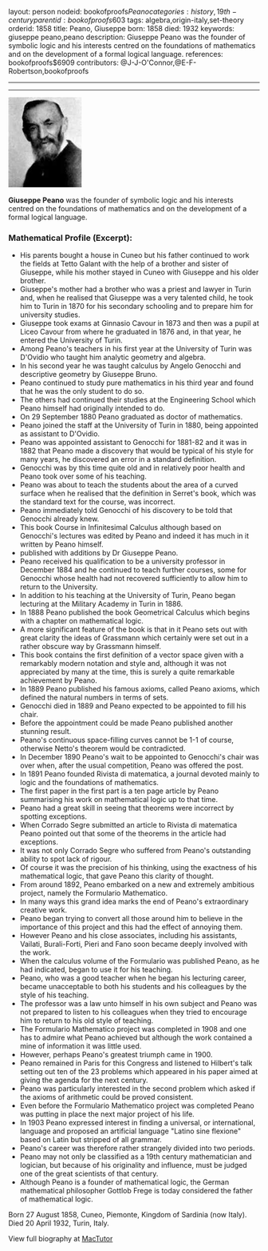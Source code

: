 layout: person
nodeid: bookofproofs$Peano
categories: history,19th-century
parentid: bookofproofs$603
tags: algebra,origin-italy,set-theory
orderid: 1858
title: Peano, Giuseppe
born: 1858
died: 1932
keywords: giuseppe peano,peano
description: Giuseppe Peano was the founder of symbolic logic and his interests centred on the foundations of mathematics and on the development of a formal logical language.
references: bookofproofs$6909
contributors: @J-J-O'Connor,@E-F-Robertson,bookofproofs

---



---

![Peano.jpg](https://github.com/bookofproofs/bookofproofs.github.io/blob/main/_sources/_assets/images/portraits/Peano.jpg?raw=true)

**Giuseppe Peano** was the founder of symbolic logic and his interests centred on the foundations of mathematics and on the development of a formal logical language.

### Mathematical Profile (Excerpt):
* His parents bought a house in Cuneo but his father continued to work the fields at Tetto Galant with the help of a brother and sister of Giuseppe, while his mother stayed in Cuneo with Giuseppe and his older brother.
* Giuseppe's mother had a brother who was a priest and lawyer in Turin and, when he realised that Giuseppe was a very talented child, he took him to Turin in 1870 for his secondary schooling and to prepare him for university studies.
* Giuseppe took exams at Ginnasio Cavour in 1873 and then was a pupil at Liceo Cavour from where he graduated in 1876 and, in that year, he entered the University of Turin.
* Among Peano's teachers in his first year at the University of Turin was D'Ovidio who taught him analytic geometry and algebra.
* In his second year he was taught calculus by Angelo Genocchi and descriptive geometry by Giuseppe Bruno.
* Peano continued to study pure mathematics in his third year and found that he was the only student to do so.
* The others had continued their studies at the Engineering School which Peano himself had originally intended to do.
* On 29 September 1880 Peano graduated as doctor of mathematics.
* Peano joined the staff at the University of Turin in 1880, being appointed as assistant to D'Ovidio.
* Peano was appointed assistant to Genocchi for 1881-82 and it was in 1882 that Peano made a discovery that would be typical of his style for many years, he discovered an error in a standard definition.
* Genocchi was by this time quite old and in relatively poor health and Peano took over some of his teaching.
* Peano was about to teach the students about the area of a curved surface when he realised that the definition in Serret's book, which was the standard text for the course, was incorrect.
* Peano immediately told Genocchi of his discovery to be told that Genocchi already knew.
* This book Course in Infinitesimal Calculus although based on Genocchi's lectures was edited by Peano and indeed it has much in it written by Peano himself.
* published with additions by Dr Giuseppe Peano.
* Peano received his qualification to be a university professor in December 1884 and he continued to teach further courses, some for Genocchi whose health had not recovered sufficiently to allow him to return to the University.
* In addition to his teaching at the University of Turin, Peano began lecturing at the Military Academy in Turin in 1886.
* In 1888 Peano published the book Geometrical Calculus which begins with a chapter on mathematical logic.
* A more significant feature of the book is that in it Peano sets out with great clarity the ideas of Grassmann which certainly were set out in a rather obscure way by Grassmann himself.
* This book contains the first definition of a vector space given with a remarkably modern notation and style and, although it was not appreciated by many at the time, this is surely a quite remarkable achievement by Peano.
* In 1889 Peano published his famous axioms, called Peano axioms, which defined the natural numbers in terms of sets.
* Genocchi died in 1889 and Peano expected to be appointed to fill his chair.
* Before the appointment could be made Peano published another stunning result.
* Peano's continuous space-filling curves cannot be 1-1 of course, otherwise Netto's theorem would be contradicted.
* In December 1890 Peano's wait to be appointed to Genocchi's chair was over when, after the usual competition, Peano was offered the post.
* In 1891 Peano founded Rivista di matematica, a journal devoted mainly to logic and the foundations of mathematics.
* The first paper in the first part is a ten page article by Peano summarising his work on mathematical logic up to that time.
* Peano had a great skill in seeing that theorems were incorrect by spotting exceptions.
* When Corrado Segre submitted an article to Rivista di matematica Peano pointed out that some of the theorems in the article had exceptions.
* It was not only Corrado Segre who suffered from Peano's outstanding ability to spot lack of rigour.
* Of course it was the precision of his thinking, using the exactness of his mathematical logic, that gave Peano this clarity of thought.
* From around 1892, Peano embarked on a new and extremely ambitious project, namely the Formulario Mathematico.
* In many ways this grand idea marks the end of Peano's extraordinary creative work.
* Peano began trying to convert all those around him to believe in the importance of this project and this had the effect of annoying them.
* However Peano and his close associates, including his assistants, Vailati, Burali-Forti, Pieri and Fano soon became deeply involved with the work.
* When the calculus volume of the Formulario was published Peano, as he had indicated, began to use it for his teaching.
* Peano, who was a good teacher when he began his lecturing career, became unacceptable to both his students and his colleagues by the style of his teaching.
* The professor was a law unto himself in his own subject and Peano was not prepared to listen to his colleagues when they tried to encourage him to return to his old style of teaching.
* The Formulario Mathematico project was completed in 1908 and one has to admire what Peano achieved but although the work contained a mine of information it was little used.
* However, perhaps Peano's greatest triumph came in 1900.
* Peano remained in Paris for this Congress and listened to Hilbert's talk setting out ten of the 23 problems which appeared in his paper aimed at giving the agenda for the next century.
* Peano was particularly interested in the second problem which asked if the axioms of arithmetic could be proved consistent.
* Even before the Formulario Mathematico project was completed Peano was putting in place the next major project of his life.
* In 1903 Peano expressed interest in finding a universal, or international, language and proposed an artificial language "Latino sine flexione" based on Latin but stripped of all grammar.
* Peano's career was therefore rather strangely divided into two periods.
* Peano may not only be classified as a 19th  century mathematician and logician, but because of his originality and influence, must be judged one of the great scientists of that century.
* Although Peano is a founder of mathematical logic, the German mathematical philosopher Gottlob Frege is today considered the father of mathematical logic.

Born 27 August 1858, Cuneo, Piemonte, Kingdom of Sardinia (now Italy). Died 20 April 1932, Turin, Italy.

View full biography at [MacTutor](https://mathshistory.st-andrews.ac.uk/Biographies/Peano/)
